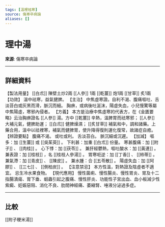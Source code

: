 ```yaml
---
tags: [溫裡袪寒]
source: 傷寒卒病論
aliases: []
---
```


# 理中湯

**來源**: 傷寒卒病論  

---

## 詳細資料
【製法用量】 [[白朮]] 陳壁土炒2兩 [[人參]] 1兩 [[乾薑]] 炮1兩 [[甘草]] 炙1兩
【功效】
溫中祛寒，益氣健脾。
【主治】
中焦虛寒證。自利不渴、腹痛嘔吐、舌淡苔白或灰黑而滑，脈沉而細。
胸痹，或病後吐涎沫，陽虛失血，小兒慢驚等屬中焦陽虛，寒邪內侵者。
【方義】
本方是治療中焦虛寒的代表方，在《金匱要略》云治胸痹證名 [[人參]] 湯。方中 [[乾薑]] 辛熱，溫脾胃而祛寒邪； [[人參]] 大補元氣，健脾助運； [[白朮]] 健脾燥濕； [[炙甘草]] 補氣和中，調和諸藥。上藥合用，溫中以祛裡寒，補氣而健脾胃，使升降得復則運化復常，故諸症自癒。
【辨證要點】
腹痛不渴。
或吐或利。
舌淡苔白。
脈沉細或沉遲。
【加減】
嘔多：加 [[生薑]] 或 [[吳茱萸]] 。
下利甚：加重 [[白朮]] 份量。
寒甚腹痛：加 [[附子]] 、 [[肉桂]] 。
心下悸：加 [[茯苓]] 。
兼肝經鬱熱，嘔吐酸水：加 [[黃連]] 。
兼表證：加 [[桂枝]] ，名 [[桂枝人參湯]] 。
胃寒呃逆：加 [[丁香]] 、 [[柿蒂]] 。
兼氣滯：加 [[青皮]] 、 [[陳皮]] 。
兼水腫：合 [[五苓散]] 。
陽虛失血：加 [[阿膠]] 、 [[三七]] 、 [[側柏炭]] 。
【注意禁忌】
本方性溫，對熱證及陰虛者不適宜。
忌生冷水果食物。
【現代應用】
慢性菌痢、慢性腸炎、慢性胃炎、胃及十二指腸潰瘍、胃下垂、蛔蟲引起之腹痛、慢性肝炎、功能性子宮出血、血小板減少性紫癜、妊娠惡阻、消化不良、肋間神經痛、萎縮腎、唾液分泌過多症。

---

## 比較
[[附子粳米湯]]
